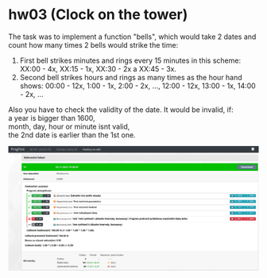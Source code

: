 # hw03 (Clock on the tower)

The task was to implement a function "bells", which would take 2 dates
and count how many times 2 bells would strike the time:  
1. First bell strikes minutes and rings every 15 minutes in this scheme:
XX:00 - 4x, XX:15 - 1x, XX:30 - 2x a XX:45 - 3x.  
2. Second bell strikes hours and rings as many times as the hour hand shows:
00:00 - 12x, 1:00 - 1x, 2:00 - 2x, ..., 12:00 - 12x, 13:00 - 1x, 14:00 - 2x, ...  
  
Also you have to check the validity of the date. It would be invalid, if:  
a year is bigger than 1600,  
month, day, hour or minute isnt valid,  
the 2nd date is earlier than the 1st one.  

![Results](results.png)
